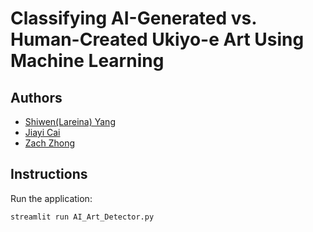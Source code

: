 # Classifying AI-Generated vs. Human-Created Ukiyo-e Art Using Machine Learning

## Authors

- [Shiwen(Lareina) Yang](sy796@cornell.edu)
- [Jiayi Cai](jc3669@cornell.edu)
- [Zach Zhong](zz857@cornell.edu)

## Instructions

Run the application:
```
streamlit run AI_Art_Detector.py
```